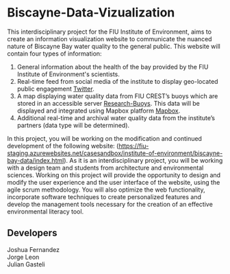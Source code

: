 # Biscayne-Data-Vizualization
This interdisciplinary project for the FIU Institute of Environment, aims to create an information visualization website to communicate the nuanced nature of Biscayne Bay water quality to the general public. This website will contain four types of information:

1. General information about the health of the bay provided by the FIU Institute of Environment's scientists.
2. Real-time feed from social media of the institute to display geo-located public engagement [Twitter](https://twitter.com/FIUEnvironment).
3. A map displaying water quality data from FIU CREST’s buoys which are stored in an accessible server [Research-Buoys](https://crestcache.fiu.edu/research/research-buoys/index.html). This data will be displayed and integrated using Mapbox platform [Mapbox](https://www.mapbox.com/maps).
4. Additional real-time and archival water quality data from the institute’s partners (data type will be determined). 

In this project, you will be working on the modification and continued development of the following website: (https://fiu-staging.azurewebsites.net/casesandbox/institute-of-environment/biscayne-bay-data/index.html). 
As it is an interdisciplinary project, you will be working with a design team and students from architecture and environmental sciences. Working on this project will provide the opportunity to design and modify the user experience and the user interface of the website, using the agile scrum methodology. You will also optimize the web functionality, incorporate software techniques to create personalized features and develop the management tools necessary for the creation of an effective environmental literacy tool.

## Developers
Joshua Fernandez <br />
Jorge Leon <br />
Julian Gasteli <br />
